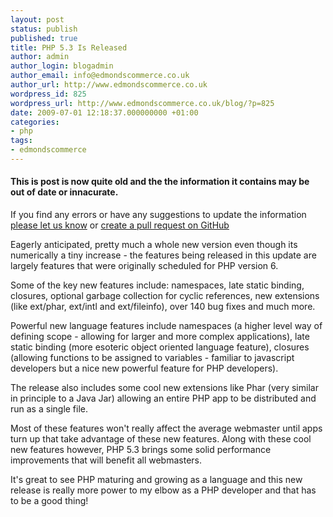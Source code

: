 ```yaml
---
layout: post
status: publish
published: true
title: PHP 5.3 Is Released
author: admin
author_login: blogadmin
author_email: info@edmondscommerce.co.uk
author_url: http://www.edmondscommerce.co.uk
wordpress_id: 825
wordpress_url: http://www.edmondscommerce.co.uk/blog/?p=825
date: 2009-07-01 12:18:37.000000000 +01:00
categories:
- php
tags:
- edmondscommerce
---
```

<div class="oldpost"><h4>This is post is now quite old and the the information it contains may be out of date or innacurate.</h4>
<p>
If you find any errors or have any suggestions to update the information <a href="http://edmondscommerce.github.io/contact-us/index.html">please let us know</a>
or <a href="https://github.com/edmondscommerce/edmondscommerce.github.io">create a pull request on GitHub</a>
</p>
</div>
Eagerly anticipated, pretty much a whole new version even though its numerically a tiny increase - the features being released in this update are largely features that were originally scheduled for PHP version 6.

Some of the key new features include: namespaces, late static binding, closures, optional garbage collection for cyclic references, new extensions (like ext/phar, ext/intl and ext/fileinfo), over 140 bug fixes and much more. 

Powerful new language features include namespaces (a higher level way of defining scope - allowing for larger and more complex applications), late static binding (more esoteric object oriented language feature), closures (allowing functions to be assigned to variables - familiar to javascript developers but a nice new powerful feature for PHP developers).

The release also includes some cool new extensions like Phar (very similar in principle to a Java Jar) allowing an entire PHP app to be distributed and run as a single file.

Most of these features won't really affect the average webmaster until apps turn up that take advantage of these new features. Along with these cool new features however, PHP 5.3 brings some solid performance improvements that will benefit all webmasters.

It's great to see PHP maturing and growing as a language and this new release is really more power to my elbow as a PHP developer and that has to be a good thing!
